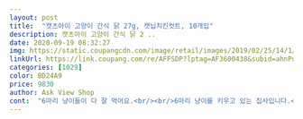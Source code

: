 ```yaml
---
layout: post 
title:  "캣츠아이 고양이 간식 닭 27g, 캣닙치킨컷트, 10개입" 
description: 캣츠아이 고양이 간식 닭 2 ..
date: 2020-09-19 08:32:27 
img: https://static.coupangcdn.com/image/retail/images/2019/02/25/14/1/3fb7b3ff-a224-47c3-9671-539a348cb85e.jpg 
linkUrl: https://link.coupang.com/re/AFFSDP?lptag=AF3600438&subid=ahnPublicAsk&pageKey=595113&itemId=549148998&vendorItemId=4441048312&traceid=V0-113-1119bbd0decfa048 
categories: [1029] 
color: BD24A9 
price: 9830 
author: Ask View Shop 
cont:  "6마리 냥이들이 다 잘 먹어요.<br/><br/>6마리 냥이를 키우고 있는 집사입니다.<br/><br/>ㅎㅎㅎ 어제 오자마자 부비적대고 4알받아먹길래<br/>간식 크기도 냥이들이 먹기좋은 크기고요.<br/><br/>간식을 뜯으면 막 달려와서 달라고 울어요.<br/><br/>간식을 줘도 버리는게 더 많아서 어느순간<br/>그래도 어젠 맛나게 잘드셔서 간간히 한번씩 줘봐야겠어용 ㅋ<br/>그런데... <br/><br/>그옛날 천하장사 소세지에 넘어와 잡아온녀석이건만.<br/>.<br/><br/>기호성 좋아요.<br/><br/>꼬릿꼬릿한 냄새는 안납니다.<br/><br/>냄새도 진한 맛있는 냄새가 나요.<br/><br/>너무 딱딱 하지도 않고<br/>또.<br/>.<br/> 고급집니다.<br/>.<br/><br/>먹기좋은 식감? 손으로 누르면 살짝 말랑말랑!<br/>사료만먹고 뭔 재미로사나싶어 이것저것 주고싶은데<br/>사료이외엔 거의 안먹는다.<br/>.<br/>보시면 될듯.<br/>.<br/><br/>샀다가 지인가져다준게 한두개가 아님.<br/>.<br/>ㅎㅎㅎ<br/>아!! 캣만두는 좋아합니다 허나 .<br/>.<br/> 가격이 사악해서<br/>오늘 한알 받아드시고 가십니다.<br/>.<br/><br/>요것은.<br/>.<br/> 날씨 선선해지면 길냥이님들에게 드려야겠네요.<br/><br/>요새 좀 저렴한 간식류 알아보고있는데<br/>울집 냥이 교육용 간식으로 선택 했어요<br/>육포처럼 딱딱한건 아니고 말랑한 쥐포느낌이었어요.<br/><br/>일단.<br/>.<br/> 울냥이님은 입이 짧습니다.<br/>.<br/><br/>일주일에 한두번 주게되네요.<br/>.<br/><br/>입에도 안대십니다.<br/>.<br/>ㅠㅠ<br/>저희집 셋째냥이와 막내가 입맛이<br/>제일 까다로운 냥이들 입니다.<br/><br/>참 평에 딱딱하다는 평이 좀 있어서 걱정했는데<br/>츄르만 드시는데 다른 종류 츄르는 반도 안드십니다.<br/>.<br/><br/>캔도 딱 한수저만 드시고 냉장고 들어간건<br/>평이 좋아서 한번 시켜보았습니다.<br/><br/>한입에 딱 먹기 좋은 사이즈입니다<br/>회사 동생 추천으로 구매했는데요.<br/><br/>흥한줄 알았습니다.<br/>.<br/>ㅠㅠ<br/>" 
---
```

